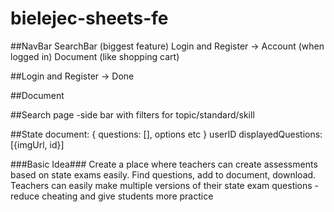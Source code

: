# bielejec-sheets-fe

##NavBar
SearchBar (biggest feature)
Login and Register -> Account (when logged in)
Document (like shopping cart)

##Login and Register -> Done

##Document

##Search page
-side bar with filters for topic/standard/skill

##State
document: {
questions: [],
options etc
}
userID
displayedQuestions: [{imgUrl, id}]

###Basic Idea###
Create a place where teachers can create assessments based on state exams easily. Find questions, add to document, download.
Teachers can easily make multiple versions of their state exam questions - reduce cheating and give students more practice
